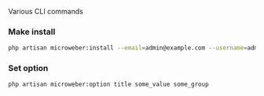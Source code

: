 Various CLI commands


### Make install 
```sh
php artisan microweber:install --email=admin@example.com --username=admin --password=mypassword --db-host=storage/database.sqlite --db-name=microweber --db-password=nopass --db-driver=sqlite --db-prefix=site_ --template=new-world --default-content=1
```

### Set option

```sh
php artisan microweber:option title some_value some_group
```


